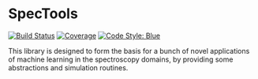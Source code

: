 # SpecTools

[![Build Status](https://github.com/laserkelvin/SpecTools.jl/workflows/CI/badge.svg)](https://github.com/laserkelvin/SpecTools.jl/actions)
[![Coverage](https://codecov.io/gh/laserkelvin/SpecTools.jl/branch/master/graph/badge.svg)](https://codecov.io/gh/laserkelvin/SpecTools.jl)
[![Code Style: Blue](https://img.shields.io/badge/code%20style-blue-4495d1.svg)](https://github.com/invenia/BlueStyle)

This library is designed to form the basis for a bunch of novel applications of machine learning
in the spectroscopy domains, by providing some abstractions and simulation routines.

